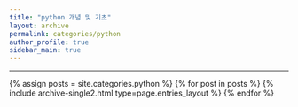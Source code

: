 ```yaml
---
title: "python 개념 및 기초"
layout: archive
permalink: categories/python
author_profile: true
sidebar_main: true
---
```


<!-- 공백이 포함되어 있는 카테고리 이름의 경우 site.categories['a b c'] 이런식으로! -->

***

{% assign posts = site.categories.python %}
{% for post in posts %} {% include archive-single2.html type=page.entries_layout %} {% endfor %}